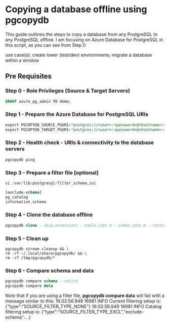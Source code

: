 # **Copying a database offline using pgcopydb**

This guide outlines the steps to copy a database from any PostgreSQL to any PostgreSQL offline.
I am focusing on Azure Database for PostgreSQL in this script, as you can see from Step 0

use case(s): create lower (test/dev) environments; migrate a database within a window


## Pre Requisites

### Step 0 - Role Privileges (Source & Target Servers)

```sql
GRANT azure_pg_admin TO demo;
```


### Step 1 - Prepare the Azure Database for PostgreSQL URIs

```sql
export PGCOPYDB_SOURCE_PGURI="postgres://<user>:<password>@<hostname>:<port>/<database>"
export PGCOPYDB_TARGET_PGURI="postgres://<user>:<password>@<hostname>:<port>/<database>"
```

### Step 2 - Health check - URIs & connectivity to the database servers

```sql
pgcopydb ping

```

### Step 3 - Prepare a filter file [optional]
```sql
vi /var/lib/postgresql/filter_schema.ini

[exclude-schema]
pg_catalog
information_schema

```

### Step 4 - Clone the database offline

```sql
pgcopydb clone --skip-extensions --table-jobs 8 --index-jobs 8 --restore-jobs 8 --drop-if-exists --skip-ext-comments --no-owner --no-acl --filters /var/lib/postgresql/filter_schema.ini
```

### Step 5 - Clean up

```
pgcopydb stream cleanup && \
rm -rf ~/.local/share/pgcopydb/ && \
rm -rf /tmp/pgcopydb/*
```


### Step 6 - Compare schema and data
 
```sql
pgcopydb compare schema --notice
pgcopydb compare data


```

Note that if you are using a filter file, **pgcopydb compare data** will fail with a message similar to this:
16:02:56.949 16981 INFO   Current filtering setup is: {"type":"SOURCE_FILTER_TYPE_NONE"}
16:02:56.949 16981 INFO   Catalog filtering setup is: {"type":"SOURCE_FILTER_TYPE_EXCL","exclude-schema":...}



